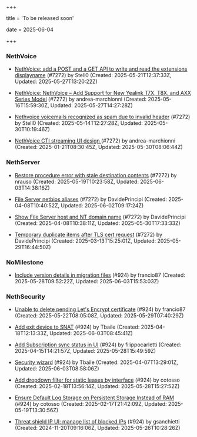 +++

title = 'To be released soon'

date = 2025-06-04

+++

### NethVoice

- [NethVoice: add a POST and a GET API to write and read the extensions displayname](https://github.com/NethServer/dev/issues/7475) (#7272) by Stell0 (Created: 2025-05-21T12:37:33Z, Updated: 2025-05-27T13:20:22Z)

- [NethVoice: NethVoice – Add Support for New Yealink T7X, T8X, and AXX Series Model](https://github.com/NethServer/dev/issues/7469) (#7272) by andrea-marchionni (Created: 2025-05-16T15:59:30Z, Updated: 2025-05-27T14:27:28Z)

- [Nethvoice voicemails recognized as spam due to invalid header](https://github.com/NethServer/dev/issues/7461) (#7272) by Stell0 (Created: 2025-05-14T12:27:28Z, Updated: 2025-05-30T10:19:46Z)

- [NethVoice CTI streaming UI design ](https://github.com/NethServer/dev/issues/7272) (#7272) by andrea-marchionni (Created: 2025-01-21T08:30:45Z, Updated: 2025-05-30T08:06:44Z)

### NethServer

- [Restore procedure error with stale destination contents](https://github.com/NethServer/dev/issues/7470) (#7272) by nrauso (Created: 2025-05-19T10:23:58Z, Updated: 2025-06-03T14:38:16Z)

- [File Server netbios aliases](https://github.com/NethServer/dev/issues/7388) (#7272) by DavidePrincipi (Created: 2025-04-08T10:40:52Z, Updated: 2025-06-02T09:17:24Z)

- [Show File Server host and NT domain name](https://github.com/NethServer/dev/issues/7387) (#7272) by DavidePrincipi (Created: 2025-04-08T10:38:11Z, Updated: 2025-05-30T17:33:33Z)

- [Temporary duplicate items after TLS cert request](https://github.com/NethServer/dev/issues/7346) (#7272) by DavidePrincipi (Created: 2025-03-13T15:25:01Z, Updated: 2025-05-29T16:44:50Z)

### NoMilestone

- [Include version details in migration files](https://github.com/NethServer/nethsecurity/issues/1238) (#924) by francio87 (Created: 2025-05-28T09:52:22Z, Updated: 2025-06-03T15:53:03Z)

### NethSecurity

- [Unable to delete pending Let's Encrypt certificate](https://github.com/NethServer/nethsecurity/issues/1226) (#924) by francio87 (Created: 2025-05-22T08:05:08Z, Updated: 2025-05-29T07:40:29Z)

- [Add exit device to SNAT](https://github.com/NethServer/nethsecurity/issues/1183) (#924) by Tbaile (Created: 2025-04-18T12:13:33Z, Updated: 2025-06-03T08:45:41Z)

- [Add Subscription sync status in UI](https://github.com/NethServer/nethsecurity/issues/1176) (#924) by filippocarletti (Created: 2025-04-15T14:21:57Z, Updated: 2025-05-28T15:49:59Z)

- [Security wizard](https://github.com/NethServer/nethsecurity/issues/1157) (#924) by Tbaile (Created: 2025-04-07T13:29:01Z, Updated: 2025-06-03T08:58:06Z)

- [Add dropdown filter for static leases by interface](https://github.com/NethServer/nethsecurity/issues/1085) (#924) by cotosso (Created: 2025-02-18T13:56:14Z, Updated: 2025-05-28T15:27:52Z)

- [Ensure Default Log Storage on Persistent Storage Instead of RAM](https://github.com/NethServer/nethsecurity/issues/1082) (#924) by cotosso (Created: 2025-02-17T21:42:09Z, Updated: 2025-05-19T13:30:56Z)

- [Threat shield IP UI: manage list of blocked IPs](https://github.com/NethServer/nethsecurity/issues/924) (#924) by gsanchietti (Created: 2024-11-20T09:16:06Z, Updated: 2025-05-26T10:28:26Z)

